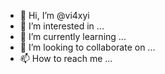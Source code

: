 - 👋 Hi, I’m @vi4xyi
- 👀 I’m interested in ...
- 🌱 I’m currently learning ...
- 💞️ I’m looking to collaborate on ...
- 📫 How to reach me ...

<!---
vi4xyi/vi4xyi is a ✨ special ✨ repository because its `README.md` (this file) appears on your GitHub profile.
You can click the Preview link to take a look at your changes.
--->
